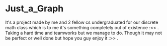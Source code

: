 # Just_a_Graph
It's a project made by me and 2 fellow cs undergraduated for our discrete math class which is to me it's something completely out of existence :<< .
Taking a hard time and teamworks but we manage to do. Though it may not be perfect or well done but hope you guy enjoy it :>> .
